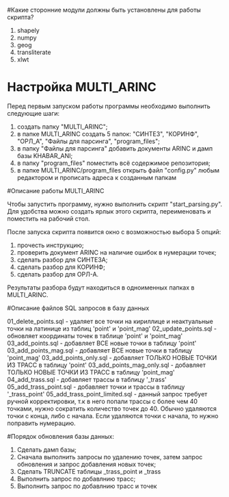 #Какие сторонние модули должны быть установлены для работы скрипта?
1) shapely
2) numpy
3) geog
4) transliterate
5) xlwt

# Настройка MULTI_ARINC

Перед первым запуском работы программы необходимо выполнить следующие шаги:
1) создать папку "MULTI_ARINC";
2) в папке MULTI_ARINC создать 5 папок: "СИНТЕЗ", "КОРИНФ", "ОРЛ_А", "Файлы для парсинга", "program_files";
3) в папку "Файлы для парсинга" добавить документы ARINC и дамп базы KHABAR_ANI;
4) в папку "program_files" поместить всё содержимое репозитория;
5) в папке MULTI_ARINC/program_files открыть файл "config.py" любым редактором и прописать адреса к созданным папкам

#Описание работы MULTI_ARINC

Чтобы запустить программу, нужно выполнить скрипт "start_parsing.py". Для удобства можно создать ярлык этого скрипта, переименовать и поместить на рабочий стол.

После запуска скрипта появится окно с возможностью выбора 5 опций: 
1) прочесть инструкцию;
2) проверить документ ARINC на наличие ошибок в нумерации точек;
3) сделать разбор для СИНТЕЗА;
4) сделать разбор для КОРИНФ;
5) сделать разбор для ОРЛ-А.

Результаты разбора будут находиться в одноименных папках в MULTI_ARINC.

#Описание файлов SQL запросов в базу данных

01_delete_points.sql - удаляет все точки на кириллице и неактуальные точки на латинице из таблиц 'point' и 'point_mag'
02_update_points.sql - обновляет координаты точек в таблице 'point' и 'point_mag'
03_add_points.sql - добавляет ВСЕ новые точки в таблицу 'point'
03_add_points_mag.sql - добавляет ВСЕ новые точки в таблицу 'point_mag'
03_add_points_only.sql - добавляет ТОЛЬКО НОВЫЕ ТОЧКИ ИЗ ТРАСС в таблицу 'point'
03_add_points_mag_only.sql - добавляет ТОЛЬКО НОВЫЕ ТОЧКИ ИЗ ТРАСС в таблицу 'point_mag'
04_add_trass.sql - добавляет трассы в таблицу '_trass'
05_add_trass_point.sql - добавляет точки и трассы в таблицу '_trass_point'
05_add_trass_point_limited.sql - данный запрос требует ручной корректировки, т.к в него попали трассы с более чем 40 точками, нужно сократить количество точек до 40. Обычно удаляются точки с конца, либо с начала. Если удаляются точки с начала, то нужно поправить нумерацию.


#Порядок обновления базы данных:
1) Сделать дамп базы;
2) Сначала  выполнить запросы по удалению точек, затем запрос обновления и запрос добавления новых точек;
3) Cделать TRUNCATE таблицы _trass_point и _trass
4) Выполнить запрос по добавлнию трасс;
5) Выполнить запрос по добавлнию трасс и точек